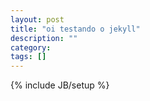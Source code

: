 ```yaml
---
layout: post
title: "oi testando o jekyll"
description: ""
category: 
tags: []
---
```

{% include JB/setup %}

